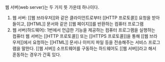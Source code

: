 웹 서버(web server)는 두 가지 뜻 가운데 하나이다.
1. 웹 서버: [[웹 브라우저]]와 같은 클라이언트로부터 [[HTTP 프로토콜]] 요청을 받아들이고, [[HTML]] 문서와 같은 [[웹 페이지]]를 반환하는 컴퓨터 프로그램
2. 웹 서버(하드웨어): 1번에서 언급한 기능을 제공하는 컴퓨터 프로그램을 실행하는 컴퓨터
웹 서버는 [[HTTP 프로토콜]] 또는 [[HTTPS 프로토콜]]을 통해 [[웹 브라우저]]에서 요청하는 [[HTML]] 문서나 이미지 파일 등을 전송해주는 서비스 프로그램을 말한다. [[웹 서버]] 소프트웨어를 구동하는 하드웨어도 [[웹 서버]]라고 해서 혼동하는 경우가 간혹 있다.